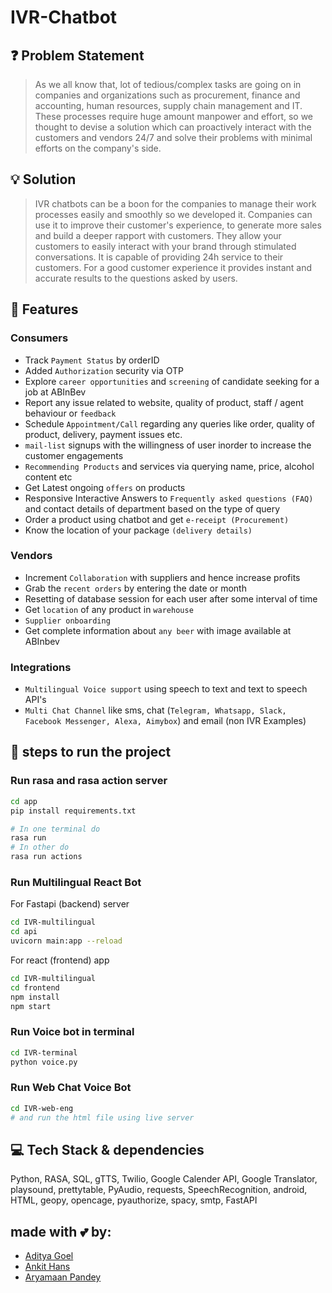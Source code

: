 # IVR-Chatbot

## ❓ Problem Statement
> As we all know that, lot of tedious/complex tasks are going on in companies and organizations such as procurement, finance and accounting, human resources, supply chain management and IT. These processes require huge amount manpower and effort, so we thought to devise a solution which can proactively interact with the customers and vendors 24/7 and solve their problems with minimal efforts on the company's side.

## 💡 Solution
> IVR chatbots can be a boon for the companies to manage their work processes easily and smoothly so we developed it. Companies can use it to improve their customer's experience, to generate more sales and build a deeper rapport with customers. They allow your customers to easily interact with your brand through stimulated conversations. It is capable of providing 24h service to their customers. For a good customer experience it provides instant and accurate results to the questions asked by users.

## 🎯 Features

### Consumers
- Track `Payment Status` by orderID
- Added `Authorization` security via OTP
- Explore `career opportunities` and `screening` of candidate seeking for a job at ABInBev
- Report any issue related to website, quality of product, staff / agent behaviour or `feedback`
- Schedule `Appointment/Call` regarding any queries like order, quality of product, delivery, payment issues etc.
- `mail-list` signups with the willingness of user inorder to increase the customer engagements
- `Recommending Products` and services via querying name, price, alcohol content etc
- Get Latest ongoing `offers` on products
- Responsive Interactive Answers to `Frequently asked questions (FAQ)` and contact details of department based on the type of query
- Order a product using chatbot and get `e-receipt (Procurement)`
- Know the location of your package `(delivery details)`

### Vendors
- Increment `Collaboration` with suppliers and hence increase profits
- Grab the `recent orders` by entering the date or month
- Resetting of database session for each user after some interval of time
- Get `location` of any product in `warehouse`
- `Supplier onboarding`
- Get complete information about `any beer` with image available at ABInbev

### Integrations
- `Multilingual Voice support` using speech to text and text to speech API's
- `Multi Chat Channel` like sms, chat (`Telegram, Whatsapp, Slack, Facebook Messenger, Alexa, Aimybox`) and email (non IVR Examples)

## 👣 steps to run the project
### Run rasa and rasa action server
```bash
cd app
pip install requirements.txt

# In one terminal do
rasa run
# In other do
rasa run actions
```

### Run Multilingual React Bot
For Fastapi (backend) server
```bash
cd IVR-multilingual
cd api
uvicorn main:app --reload
```
For react (frontend) app
```bash
cd IVR-multilingual
cd frontend
npm install
npm start
```

### Run Voice bot in terminal
```bash
cd IVR-terminal
python voice.py
```

### Run Web Chat Voice Bot
```bash
cd IVR-web-eng
# and run the html file using live server
```

## 💻 Tech Stack & dependencies
Python, RASA, SQL, gTTS, Twilio, Google Calender API, Google Translator, playsound, prettytable, PyAudio, requests, SpeechRecognition, android, HTML, geopy, opencage, pyauthorize, spacy, smtp, FastAPI

## made with 💕 by:
- [Aditya Goel](https://github.com/goeladityx)
- [Ankit Hans](https://github.com/ankithans)
- [Aryamaan Pandey](https://github.com/aryamaan23)
